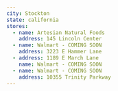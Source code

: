 ```yaml
---
city: Stockton
state: california
stores:
  - name: Artesian Natural Foods
    address: 145 Lincoln Center
  - name: Walmart - COMING SOON
    address: 3223 E Hammer Lane
  - address: 1189 E March Lane
    name: Walmart - COMING SOON
  - name: Walmart - COMING SOON
    address: 10355 Trinity Parkway
---
```

